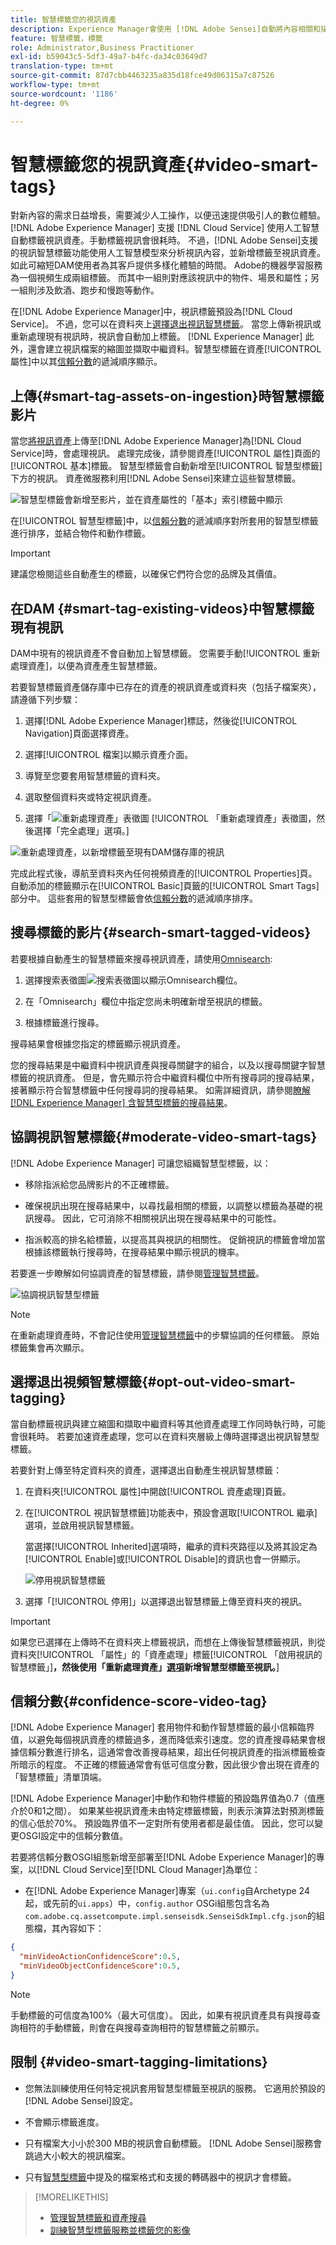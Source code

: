 ```yaml
---
title: 智慧標籤您的視訊資產
description: Experience Manager會使用 [!DNL Adobe Sensei]自動將內容相關和描述性的智慧型標籤加入影片。
feature: 智慧標籤，標籤
role: Administrator,Business Practitioner
exl-id: b59043c5-5df3-49a7-b4fc-da34c03649d7
translation-type: tm+mt
source-git-commit: 87d7cbb4463235a835d18fce49d06315a7c87526
workflow-type: tm+mt
source-wordcount: '1186'
ht-degree: 0%

---
```


# 智慧標籤您的視訊資產{#video-smart-tags}

對新內容的需求日益增長，需要減少人工操作，以便迅速提供吸引人的數位體驗。 [!DNL Adobe Experience Manager] 支援 [!DNL Cloud Service] 使用人工智慧自動標籤視訊資產。手動標籤視訊會很耗時。 不過，[!DNL Adobe Sensei]支援的視訊智慧標籤功能使用人工智慧模型來分析視訊內容，並新增標籤至視訊資產。 如此可縮短DAM使用者為其客戶提供多樣化體驗的時間。 Adobe的機器學習服務為一個視頻生成兩組標籤。 而其中一組則對應該視訊中的物件、場景和屬性；另一組則涉及飲酒、跑步和慢跑等動作。

在[!DNL Adobe Experience Manager]中，視訊標籤預設為[!DNL Cloud Service]。 不過，您可以在資料夾上[選擇退出視訊智慧標籤](#opt-out-video-smart-tagging)。 當您上傳新視訊或重新處理現有視訊時，視訊會自動加上標籤。 [!DNL Experience Manager] 此外，還會建立視訊檔案的縮圖並擷取中繼資料。智慧型標籤在資產[!UICONTROL 屬性]中以其[信賴分數](#confidence-score-video-tag)的遞減順序顯示。

## 上傳{#smart-tag-assets-on-ingestion}時智慧標籤影片

當您[將視訊資產](add-assets.md#upload-assets)上傳至[!DNL Adobe Experience Manager]為[!DNL Cloud Service]時，會處理視訊。 處理完成後，請參閱資產[!UICONTROL 屬性]頁面的[!UICONTROL 基本]標籤。 智慧型標籤會自動新增至[!UICONTROL 智慧型標籤]下方的視訊。 資產微服務利用[!DNL Adobe Sensei]來建立這些智慧標籤。

![智慧型標籤會新增至影片，並在資產屬性的「基本」索引標籤中顯示](assets/smart-tags-added-to-videos.png)

在[!UICONTROL 智慧型標籤]中，以[信賴分數](#confidence-score-video-tag)的遞減順序對所套用的智慧型標籤進行排序，並結合物件和動作標籤。

>[!IMPORTANT]
>
>建議您檢閱這些自動產生的標籤，以確保它們符合您的品牌及其價值。

## 在DAM {#smart-tag-existing-videos}中智慧標籤現有視訊

DAM中現有的視訊資產不會自動加上智慧標籤。 您需要手動[!UICONTROL 重新處理資產]，以便為資產產生智慧標籤。

若要智慧標籤資產儲存庫中已存在的資產的視訊資產或資料夾（包括子檔案夾），請遵循下列步驟：

1. 選擇[!DNL Adobe Experience Manager]標誌，然後從[!UICONTROL Navigation]頁面選擇資產。

1. 選擇[!UICONTROL 檔案]以顯示資產介面。

1. 導覽至您要套用智慧標籤的資料夾。

1. 選取整個資料夾或特定視訊資產。

1. 選擇「![重新處理資產」表徵圖](assets/do-not-localize/reprocess-assets-icon.png) [!UICONTROL 「重新處理資產」表徵圖，然後選擇「完全處理」選項。]

<!-- TBD: Limit size -->

![重新處理資產，以新增標籤至現有DAM儲存庫的視訊](assets/reprocess.gif)

完成此程式後，導航至資料夾內任何視頻資產的[!UICONTROL Properties]頁。 自動添加的標籤顯示在[!UICONTROL Basic]頁籤的[!UICONTROL Smart Tags]部分中。 這些套用的智慧型標籤會依[信賴分數](#confidence-score-video-tag)的遞減順序排序。

## 搜尋標籤的影片{#search-smart-tagged-videos}

若要根據自動產生的智慧標籤來搜尋視訊資產，請使用[Omnisearch](search-assets.md#search-assets-in-aem):

1. 選擇搜索表徵圖![搜索表徵圖](assets/do-not-localize/search_icon.png)以顯示Omnisearch欄位。

1. 在「Omnisearch」欄位中指定您尚未明確新增至視訊的標籤。

1. 根據標籤進行搜尋。

搜尋結果會根據您指定的標籤顯示視訊資產。

您的搜尋結果是中繼資料中視訊資產與搜尋關鍵字的組合，以及以搜尋關鍵字智慧標籤的視訊資產。 但是，會先顯示符合中繼資料欄位中所有搜尋詞的搜尋結果，接著顯示符合智慧標籤中任何搜尋詞的搜尋結果。 如需詳細資訊，請參閱[瞭解 [!DNL Experience Manager] 含智慧型標籤的搜尋結果](smart-tags.md#understand-search)。

## 協調視訊智慧標籤{#moderate-video-smart-tags}

[!DNL Adobe Experience Manager] 可讓您組織智慧型標籤，以：

* 移除指派給您品牌影片的不正確標籤。

* 確保視訊出現在搜尋結果中，以尋找最相關的標籤，以調整以標籤為基礎的視訊搜尋。 因此，它可消除不相關視訊出現在搜尋結果中的可能性。

* 指派較高的排名給標籤，以提高其與視訊的相關性。 促銷視訊的標籤會增加當根據該標籤執行搜尋時，在搜尋結果中顯示視訊的機率。

若要進一步瞭解如何協調資產的智慧標籤，請參閱[管理智慧標籤](smart-tags.md#manage-smart-tags-and-searches)。

![協調視訊智慧型標籤](assets/manage-video-smart-tags.png)

>[!NOTE]
>
>在重新處理資產時，不會記住使用[管理智慧標籤](smart-tags.md#manage-smart-tags-and-searches)中的步驟協調的任何標籤。 原始標籤集會再次顯示。

## 選擇退出視頻智慧標籤{#opt-out-video-smart-tagging}

當自動標籤視訊與建立縮圖和擷取中繼資料等其他資產處理工作同時執行時，可能會很耗時。 若要加速資產處理，您可以在資料夾層級上傳時選擇退出視訊智慧型標籤。

若要針對上傳至特定資料夾的資產，選擇退出自動產生視訊智慧標籤：

1. 在資料夾[!UICONTROL 屬性]中開啟[!UICONTROL 資產處理]頁籤。

1. 在[!UICONTROL 視訊智慧標籤]功能表中，預設會選取[!UICONTROL 繼承]選項，並啟用視訊智慧標籤。

   當選擇[!UICONTROL Inherited]選項時，繼承的資料夾路徑以及將其設定為[!UICONTROL Enable]或[!UICONTROL Disable]的資訊也會一併顯示。

   ![停用視訊智慧標籤](assets/disable-video-tagging.png)

1. 選擇「[!UICONTROL 停用]」以選擇退出智慧標籤上傳至資料夾的視訊。

>[!IMPORTANT]
>
>如果您已選擇在上傳時不在資料夾上標籤視訊，而想在上傳後智慧標籤視訊，則從資料夾[!UICONTROL 「屬性」的「資產處理」標籤[!UICONTROL 「啟用視訊的智慧標籤」]**，然後使用「重新處理資產」[選項](#smart-tag-existing-videos)新增智慧型標籤至視訊。**]

## 信賴分數{#confidence-score-video-tag}

[!DNL Adobe Experience Manager] 套用物件和動作智慧標籤的最小信賴臨界值，以避免每個視訊資產的標籤過多，進而降低索引速度。您的資產搜尋結果會根據信賴分數進行排名，這通常會改善搜尋結果，超出任何視訊資產的指派標籤檢查所暗示的程度。 不正確的標籤通常會有低可信度分數，因此很少會出現在資產的「智慧標籤」清單頂端。

[!DNL Adobe Experience Manager]中動作和物件標籤的預設臨界值為0.7（值應介於0和1之間）。 如果某些視訊資產未由特定標籤標籤，則表示演算法對預測標籤的信心低於70%。 預設臨界值不一定對所有使用者都是最佳值。 因此，您可以變更OSGI設定中的信賴分數值。

若要將信賴分數OSGI組態新增至部署至[!DNL Adobe Experience Manager]的專案，以[!DNL Cloud Service]至[!DNL Cloud Manager]為單位：

* 在[!DNL Adobe Experience Manager]專案（`ui.config`自Archetype 24起，或先前的`ui.apps`）中，`config.author` OSGi組態包含名為`com.adobe.cq.assetcompute.impl.senseisdk.SenseiSdkImpl.cfg.json`的組態檔，其內容如下：

```json
{
  "minVideoActionConfidenceScore":0.5,
  "minVideoObjectConfidenceScore":0.5,
}
```

>[!NOTE]
>
>手動標籤的可信度為100%（最大可信度）。 因此，如果有視訊資產具有與搜尋查詢相符的手動標籤，則會在與搜尋查詢相符的智慧標籤之前顯示。

## 限制 {#video-smart-tagging-limitations}

* 您無法訓練使用任何特定視訊套用智慧型標籤至視訊的服務。 它適用於預設的[!DNL Adobe Sensei]設定。

* 不會顯示標籤進度。

* 只有檔案大小小於300 MB的視訊會自動標籤。 [!DNL Adobe Sensei]服務會跳過大小較大的視訊檔案。

* 只有[智慧型標籤](/help/assets/smart-tags.md#smart-tags-supported-file-formats)中提及的檔案格式和支援的轉碼器中的視訊才會標籤。

>[!MORELIKETHIS]
>
>* [管理智慧標籤和資產搜尋](smart-tags.md#manage-smart-tags-and-searches)
>* [訓練智慧型標籤服務並標籤您的影像](smart-tags.md)

